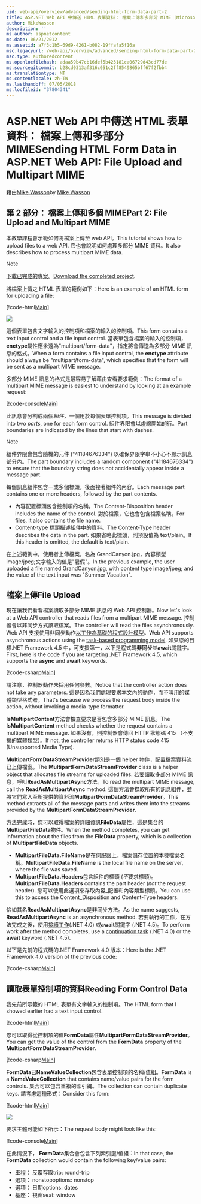```yaml
---
uid: web-api/overview/advanced/sending-html-form-data-part-2
title: ASP.NET Web API 中傳送 HTML 表單資料： 檔案上傳和多部分 MIME |Microsoft Docs
author: MikeWasson
description: ''
ms.author: aspnetcontent
ms.date: 06/21/2012
ms.assetid: a7f3c1b5-69d9-4261-b082-19ffafa5f16a
msc.legacyurl: /web-api/overview/advanced/sending-html-form-data-part-2
msc.type: authoredcontent
ms.openlocfilehash: adaa59b47cb16def5b423181ca06729d43cd77de
ms.sourcegitcommit: b28cd0313af316c051c2ff8549865bff67f2fbb4
ms.translationtype: MT
ms.contentlocale: zh-TW
ms.lasthandoff: 07/05/2018
ms.locfileid: "37804341"
---
```

<a name="sending-html-form-data-in-aspnet-web-api-file-upload-and-multipart-mime"></a><span data-ttu-id="8d720-102">ASP.NET Web API 中傳送 HTML 表單資料： 檔案上傳和多部分 MIME</span><span class="sxs-lookup"><span data-stu-id="8d720-102">Sending HTML Form Data in ASP.NET Web API: File Upload and Multipart MIME</span></span>
====================
<span data-ttu-id="8d720-103">藉由[Mike Wasson](https://github.com/MikeWasson)</span><span class="sxs-lookup"><span data-stu-id="8d720-103">by [Mike Wasson](https://github.com/MikeWasson)</span></span>

## <a name="part-2-file-upload-and-multipart-mime"></a><span data-ttu-id="8d720-104">第 2 部分： 檔案上傳和多個 MIME</span><span class="sxs-lookup"><span data-stu-id="8d720-104">Part 2: File Upload and Multipart MIME</span></span>

<span data-ttu-id="8d720-105">本教學課程會示範如何將檔案上傳至 web API。</span><span class="sxs-lookup"><span data-stu-id="8d720-105">This tutorial shows how to upload files to a web API.</span></span> <span data-ttu-id="8d720-106">它也會說明如何處理多部分 MIME 資料。</span><span class="sxs-lookup"><span data-stu-id="8d720-106">It also describes how to process multipart MIME data.</span></span>

> [!NOTE]
> <span data-ttu-id="8d720-107">[下載已完成的專案](https://code.msdn.microsoft.com/ASPNET-Web-API-File-Upload-a8c0fb0d)。</span><span class="sxs-lookup"><span data-stu-id="8d720-107">[Download the completed project](https://code.msdn.microsoft.com/ASPNET-Web-API-File-Upload-a8c0fb0d).</span></span>


<span data-ttu-id="8d720-108">將檔案上傳之 HTML 表單的範例如下：</span><span class="sxs-lookup"><span data-stu-id="8d720-108">Here is an example of an HTML form for uploading a file:</span></span>

[!code-html[Main](sending-html-form-data-part-2/samples/sample1.html)]

![](sending-html-form-data-part-2/_static/image1.png)

<span data-ttu-id="8d720-109">這個表單包含文字輸入的控制項和檔案的輸入的控制項。</span><span class="sxs-lookup"><span data-stu-id="8d720-109">This form contains a text input control and a file input control.</span></span> <span data-ttu-id="8d720-110">當表單包含檔案的輸入的控制項， **enctype**屬性應永遠為&quot;multipart/form-data&quot;，指定將會傳送為多部分 MIME 訊息的格式。</span><span class="sxs-lookup"><span data-stu-id="8d720-110">When a form contains a file input control, the **enctype** attribute should always be &quot;multipart/form-data&quot;, which specifies that the form will be sent as a multipart MIME message.</span></span>

<span data-ttu-id="8d720-111">多部分 MIME 訊息的格式是最容易了解藉由查看要求範例：</span><span class="sxs-lookup"><span data-stu-id="8d720-111">The format of a multipart MIME message is easiest to understand by looking at an example request:</span></span>

[!code-console[Main](sending-html-form-data-part-2/samples/sample2.cmd)]

<span data-ttu-id="8d720-112">此訊息會分割成兩個*組件*，一個用於每個表單控制項。</span><span class="sxs-lookup"><span data-stu-id="8d720-112">This message is divided into two *parts*, one for each form control.</span></span> <span data-ttu-id="8d720-113">組件界限會以虛線開始的行。</span><span class="sxs-lookup"><span data-stu-id="8d720-113">Part boundaries are indicated by the lines that start with dashes.</span></span>

> [!NOTE]
> <span data-ttu-id="8d720-114">組件界限會包含隨機的元件 (&quot;41184676334&quot;) 以確保界限字串不小心不顯示訊息部分內。</span><span class="sxs-lookup"><span data-stu-id="8d720-114">The part boundary includes a random component (&quot;41184676334&quot;) to ensure that the boundary string does not accidentally appear inside a message part.</span></span>


<span data-ttu-id="8d720-115">每個訊息組件包含一或多個標頭，後面接著組件的內容。</span><span class="sxs-lookup"><span data-stu-id="8d720-115">Each message part contains one or more headers, followed by the part contents.</span></span>

- <span data-ttu-id="8d720-116">內容配置標頭包含控制項的名稱。</span><span class="sxs-lookup"><span data-stu-id="8d720-116">The Content-Disposition header includes the name of the control.</span></span> <span data-ttu-id="8d720-117">對於檔案，它也會包含檔案名稱。</span><span class="sxs-lookup"><span data-stu-id="8d720-117">For files, it also contains the file name.</span></span>
- <span data-ttu-id="8d720-118">Content-type 標頭描述組件中的資料。</span><span class="sxs-lookup"><span data-stu-id="8d720-118">The Content-Type header describes the data in the part.</span></span> <span data-ttu-id="8d720-119">如果省略此標頭，則預設值為 text/plain。</span><span class="sxs-lookup"><span data-stu-id="8d720-119">If this header is omitted, the default is text/plain.</span></span>

<span data-ttu-id="8d720-120">在上述範例中，使用者上傳檔案，名為 GrandCanyon.jpg，內容類型 image/jpeg;文字輸入的值是&quot;暑假&quot;。</span><span class="sxs-lookup"><span data-stu-id="8d720-120">In the previous example, the user uploaded a file named GrandCanyon.jpg, with content type image/jpeg; and the value of the text input was &quot;Summer Vacation&quot;.</span></span>

## <a name="file-upload"></a><span data-ttu-id="8d720-121">檔案上傳</span><span class="sxs-lookup"><span data-stu-id="8d720-121">File Upload</span></span>

<span data-ttu-id="8d720-122">現在讓我們看看檔案讀取多部分 MIME 訊息的 Web API 控制器。</span><span class="sxs-lookup"><span data-stu-id="8d720-122">Now let's look at a Web API controller that reads files from a multipart MIME message.</span></span> <span data-ttu-id="8d720-123">控制器會以非同步方式讀取檔案。</span><span class="sxs-lookup"><span data-stu-id="8d720-123">The controller will read the files asynchronously.</span></span> <span data-ttu-id="8d720-124">Web API 支援使用非同步動作[以工作為基礎的程式設計模型](https://msdn.microsoft.com/library/dd460693.aspx)。</span><span class="sxs-lookup"><span data-stu-id="8d720-124">Web API supports asynchronous actions using the [task-based programming model](https://msdn.microsoft.com/library/dd460693.aspx).</span></span> <span data-ttu-id="8d720-125">如果您的目標.NET Framework 4.5 中，可支援第一，以下是程式碼**非同步**並**await**關鍵字。</span><span class="sxs-lookup"><span data-stu-id="8d720-125">First, here is the code if you are targeting .NET Framework 4.5, which supports the **async** and **await** keywords.</span></span>

[!code-csharp[Main](sending-html-form-data-part-2/samples/sample3.cs)]

<span data-ttu-id="8d720-126">請注意，控制器動作未採用任何參數。</span><span class="sxs-lookup"><span data-stu-id="8d720-126">Notice that the controller action does not take any parameters.</span></span> <span data-ttu-id="8d720-127">這是因為我們處理要求本文內的動作，而不叫用的媒體類型格式器。</span><span class="sxs-lookup"><span data-stu-id="8d720-127">That's because we process the request body inside the action, without invoking a media-type formatter.</span></span>

<span data-ttu-id="8d720-128">**IsMultipartContent**方法會檢查要求是否包含多部分 MIME 訊息。</span><span class="sxs-lookup"><span data-stu-id="8d720-128">The **IsMultipartContent** method checks whether the request contains a multipart MIME message.</span></span> <span data-ttu-id="8d720-129">如果沒有，則控制器會傳回 HTTP 狀態碼 415 （不支援的媒體類型）。</span><span class="sxs-lookup"><span data-stu-id="8d720-129">If not, the controller returns HTTP status code 415 (Unsupported Media Type).</span></span>

<span data-ttu-id="8d720-130">**MultipartFormDataStreamProvider**類別是一個 helper 物件，配置檔案資料流已上傳檔案。</span><span class="sxs-lookup"><span data-stu-id="8d720-130">The **MultipartFormDataStreamProvider** class is a helper object that allocates file streams for uploaded files.</span></span> <span data-ttu-id="8d720-131">若要讀取多部分 MIME 訊息，呼叫**ReadAsMultipartAsync**方法。</span><span class="sxs-lookup"><span data-stu-id="8d720-131">To read the multipart MIME message, call the **ReadAsMultipartAsync** method.</span></span> <span data-ttu-id="8d720-132">這個方法會擷取所有的訊息組件，並將它們寫入至所提供的資料流**MultipartFormDataStreamProvider**。</span><span class="sxs-lookup"><span data-stu-id="8d720-132">This method extracts all of the message parts and writes them into the streams provided by the **MultipartFormDataStreamProvider**.</span></span>

<span data-ttu-id="8d720-133">方法完成時，您可以取得檔案的詳細資訊**FileData**屬性，這是集合的**MultipartFileData**物件。</span><span class="sxs-lookup"><span data-stu-id="8d720-133">When the method completes, you can get information about the files from the **FileData** property, which is a collection of **MultipartFileData** objects.</span></span>

- <span data-ttu-id="8d720-134">**MultipartFileData.FileName**是在伺服器上，檔案儲存位置的本機檔案名稱。</span><span class="sxs-lookup"><span data-stu-id="8d720-134">**MultipartFileData.FileName** is the local file name on the server, where the file was saved.</span></span>
- <span data-ttu-id="8d720-135">**MultipartFileData.Headers**包含組件的標頭 (*不*要求標頭)。</span><span class="sxs-lookup"><span data-stu-id="8d720-135">**MultipartFileData.Headers** contains the part header (*not* the request header).</span></span> <span data-ttu-id="8d720-136">您可以使用此選項來存取內容\_配置和內容類型標頭。</span><span class="sxs-lookup"><span data-stu-id="8d720-136">You can use this to access the Content\_Disposition and Content-Type headers.</span></span>

<span data-ttu-id="8d720-137">恰如其名**ReadAsMultipartAsync**是非同步方法。</span><span class="sxs-lookup"><span data-stu-id="8d720-137">As the name suggests, **ReadAsMultipartAsync** is an asynchronous method.</span></span> <span data-ttu-id="8d720-138">若要執行的工作，在方法完成之後，使用[接續工作](https://msdn.microsoft.com/library/ee372288.aspx)(.NET 4.0) 或**await**關鍵字 (.NET 4.5)。</span><span class="sxs-lookup"><span data-stu-id="8d720-138">To perform work after the method completes, use a [continuation task](https://msdn.microsoft.com/library/ee372288.aspx) (.NET 4.0) or the **await** keyword (.NET 4.5).</span></span>

<span data-ttu-id="8d720-139">以下是先前的程式碼的.NET Framework 4.0 版本：</span><span class="sxs-lookup"><span data-stu-id="8d720-139">Here is the .NET Framework 4.0 version of the previous code:</span></span>

[!code-csharp[Main](sending-html-form-data-part-2/samples/sample4.cs)]

## <a name="reading-form-control-data"></a><span data-ttu-id="8d720-140">讀取表單控制項的資料</span><span class="sxs-lookup"><span data-stu-id="8d720-140">Reading Form Control Data</span></span>

<span data-ttu-id="8d720-141">我先前所示範的 HTML 表單有文字輸入的控制項。</span><span class="sxs-lookup"><span data-stu-id="8d720-141">The HTML form that I showed earlier had a text input control.</span></span>

[!code-html[Main](sending-html-form-data-part-2/samples/sample5.html)]

<span data-ttu-id="8d720-142">您可以取得從控制項的值**FormData**屬性**MultipartFormDataStreamProvider**。</span><span class="sxs-lookup"><span data-stu-id="8d720-142">You can get the value of the control from the **FormData** property of the **MultipartFormDataStreamProvider**.</span></span>

[!code-csharp[Main](sending-html-form-data-part-2/samples/sample6.cs?highlight=15)]

<span data-ttu-id="8d720-143">**FormData**已**NameValueCollection**包含表單控制項的名稱/值組。</span><span class="sxs-lookup"><span data-stu-id="8d720-143">**FormData** is a **NameValueCollection** that contains name/value pairs for the form controls.</span></span> <span data-ttu-id="8d720-144">集合可以包含重複的索引鍵。</span><span class="sxs-lookup"><span data-stu-id="8d720-144">The collection can contain duplicate keys.</span></span> <span data-ttu-id="8d720-145">請考慮這種形式：</span><span class="sxs-lookup"><span data-stu-id="8d720-145">Consider this form:</span></span>

[!code-html[Main](sending-html-form-data-part-2/samples/sample7.html)]

![](sending-html-form-data-part-2/_static/image2.png)

<span data-ttu-id="8d720-146">要求主體可能如下所示：</span><span class="sxs-lookup"><span data-stu-id="8d720-146">The request body might look like this:</span></span>

[!code-console[Main](sending-html-form-data-part-2/samples/sample8.cmd)]

<span data-ttu-id="8d720-147">在此情況下， **FormData**集合會包含下列索引鍵/值組：</span><span class="sxs-lookup"><span data-stu-id="8d720-147">In that case, the **FormData** collection would contain the following key/value pairs:</span></span>

- <span data-ttu-id="8d720-148">車程： 反覆存取</span><span class="sxs-lookup"><span data-stu-id="8d720-148">trip: round-trip</span></span>
- <span data-ttu-id="8d720-149">選項： nonstop</span><span class="sxs-lookup"><span data-stu-id="8d720-149">options: nonstop</span></span>
- <span data-ttu-id="8d720-150">選項： 日期</span><span class="sxs-lookup"><span data-stu-id="8d720-150">options: dates</span></span>
- <span data-ttu-id="8d720-151">基座： 視窗</span><span class="sxs-lookup"><span data-stu-id="8d720-151">seat: window</span></span>

